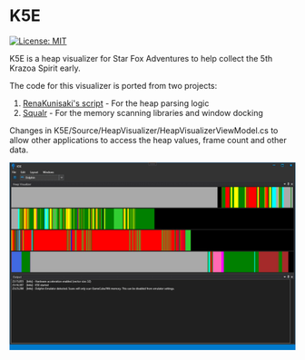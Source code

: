 # K5E

[![License: MIT](https://img.shields.io/badge/License-MIT-blue.svg)](https://opensource.org/licenses/MIT)

K5E is a heap visualizer for Star Fox Adventures to help collect the 5th Krazoa Spirit early.

The code for this visualizer is ported from two projects:
1) [RenaKunisaki's script](https://github.com/RenaKunisaki/StarFoxAdventures/blob/master/misc-scripts/identifyPointer.py) - For the heap parsing logic
2) [Squalr](https://github.com/Squalr/Squalr/) - For the memory scanning libraries and window docking

Changes in K5E/Source/HeapVisualizer/HeapVisualizerViewModel.cs to allow other applications to access the heap values, frame count and other data.

![SqualrGUI](Documentation/K5E.png)


